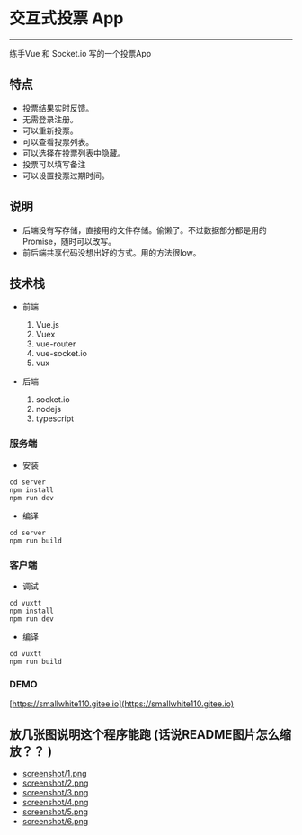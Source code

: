 
# 交互式投票 App

----

练手Vue 和 Socket.io 写的一个投票App

## 特点
* 投票结果实时反馈。
* 无需登录注册。
* 可以重新投票。
* 可以查看投票列表。
* 可以选择在投票列表中隐藏。
* 投票可以填写备注
* 可以设置投票过期时间。


## 说明

* 后端没有写存储，直接用的文件存储。偷懒了。不过数据部分都是用的Promise，随时可以改写。
* 前后端共享代码没想出好的方式。用的方法很low。


## 技术栈

* 前端
	1. Vue.js
	2. Vuex
	3. vue-router
	4. vue-socket.io
	1. vux

* 后端
	1. socket.io
	2. nodejs
	3. typescript





### 服务端

* 安装

```
cd server
npm install
npm run dev

```

* 编译

```
cd server
npm run build
```

### 客户端

* 调试

```
cd vuxtt
npm install
npm run dev
```

* 编译

```
cd vuxtt
npm run build
```

### DEMO

[https://smallwhite110.gitee.io](https://smallwhite110.gitee.io)



## 放几张图说明这个程序能跑 (话说README图片怎么缩放？？ )

* [screenshot/1.png](./screenshot/1.png)
* [screenshot/2.png](./screenshot/2.png)
* [screenshot/3.png](./screenshot/3.png)
* [screenshot/4.png](./screenshot/4.png)
* [screenshot/5.png](./screenshot/5.png)
* [screenshot/6.png](./screenshot/6.png)





